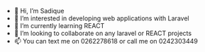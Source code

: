 - 👋 Hi, I’m Sadique
- 👀 I’m interested in developing web applications with Laravel
- 🌱 I’m currently learning REACT
- 💞️ I’m looking to collaborate on any laravel or REACT projects 
- 📫 You can text me on 0262278618 or call me on 0242303449

<!---
sadique-yorda/sadique-yorda is a ✨ special ✨ repository because its `README.md` (this file) appears on your GitHub profile.
You can click the Preview link to take a look at your changes.
--->
